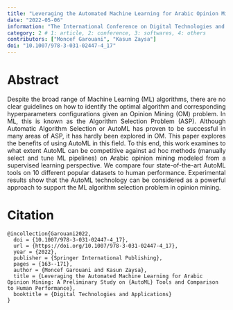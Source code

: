 ```yaml
---
title: "Leveraging the Automated Machine Learning for Arabic Opinion Mining: A Preliminary Study on AutoML Tools and Comparison to Human Performance"
date: "2022-05-06"
information: "The International Conference on Digital Technologies and Applications"
category: 2 # 1: article, 2: conference, 3: softwares, 4: others
contributors: ["Moncef Garouani", "Kasun Zaysa"]
doi: "10.1007/978-3-031-02447-4_17"
---
```


# Abstract
<p style='text-align: justify;'>
Despite the broad range of Machine Learning (ML) algorithms, there are no clear guidelines on how to identify the optimal algorithm and corresponding hyperparameters configurations given an Opinion Mining (OM) problem. In ML, this is known as the Algorithm Selection Problem (ASP). Although Automatic Algorithm Selection or AutoML has proven to be successful in many areas of ASP, it has hardly been explored in OM. This paper explores the benefits of using AutoML in this field. To this end, this work examines to what extent AutoML can be competitive against ad hoc methods (manually select and tune ML pipelines) on Arabic opinion mining modeled from a supervised learning perspective. We compare four state-of-the-art AutoML tools on 10 different popular datasets to human performance. Experimental results show that the AutoML technology can be considered as a powerful approach to support the ML algorithm selection problem in opinion mining.
</p>
 
# Citation

```
@incollection{Garouani2022,
  doi = {10.1007/978-3-031-02447-4_17},
  url = {https://doi.org/10.1007/978-3-031-02447-4_17},
  year = {2022},
  publisher = {Springer International Publishing},
  pages = {163--171},
  author = {Moncef Garouani and Kasun Zaysa},
  title = {Leveraging the Automated Machine Learning for Arabic Opinion Mining: A Preliminary Study on {AutoML} Tools and Comparison to Human Performance},
  booktitle = {Digital Technologies and Applications}
}
```